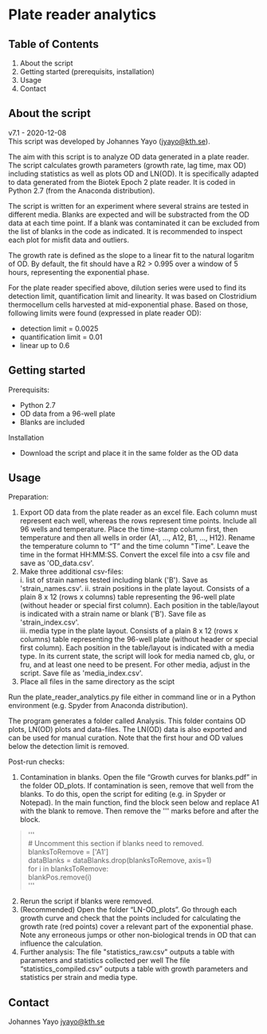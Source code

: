 # Plate reader analytics

Table of Contents
-----------------
1. About the script
2. Getting started (prerequisits, installation)
3. Usage
4. Contact

About the script
----------------
v7.1 - 2020-12-08  
This script was developed by Johannes Yayo (jyayo@kth.se).

The aim with this script is to analyze OD data generated in a plate reader. The script calculates growth parameters (growth rate, lag time, max OD) including statistics as well as plots OD and LN(OD). It is specifically adapted to data generated from the Biotek Epoch 2 plate reader. It is coded in Python 2.7 (from the Anaconda distribution). 

The script is written for an experiment where several strains are tested in different media. Blanks are expected and will be substracted from the OD data at each time point. If a blank was contaminated it can be excluded from the list of blanks in the code as indicated. It is recommended to inspect each plot for misfit data and outliers. 

The growth rate is defined as the slope to a linear fit to the natural logaritm of OD. By default, the fit should have a R2 > 0.995 over a window of 5 hours, representing the exponential phase.

For the plate reader specified above, dilution series were used to find its detection limit, quantification limit and linearity. It was based on Clostridium thermocellum cells harvested at mid-exponential phase. Based on those, following limits were found (expressed in plate reader OD):  
* detection limit = 0.0025  
* quantification limit = 0.01  
* linear up to 0.6 

Getting started
---------------

Prerequisits:
* Python 2.7
* OD data from a 96-well plate
* Blanks are included

Installation
* Download the script and place it in the same folder as the OD data

Usage
-----
Preparation:
1.	Export OD data from the plate reader as an excel file. Each column must represent each well, whereas the rows represent time points. Include all 96 wells and temperature. Place the time-stamp column first, then temperature and then all wells in order (A1, ..., A12, B1, ..., H12). Rename the temperature column to “T” and the time column "Time". Leave the time in the format HH:MM:SS. Convert the excel file into a csv file and save as 'OD_data.csv'. 
2.	Make three additional csv-files:  
i. list of strain names tested including blank ('B'). Save as 'strain_names.csv'.
ii. strain positions in the plate layout. Consists of a plain 8 x 12 (rows x columns) table representing the 96-well plate (without header or special first column). Each position in the table/layout is indicated with a strain name or blank ('B'). Save file as 'strain_index.csv'.  
iii. media type in the plate layout. Consists of a plain 8 x 12 (rows x columns) table representing the 96-well plate (without header or special first column). Each position in the table/layout is indicated with a media type. In its current state, the script will look for media named cb, glu, or fru, and at least one need to be present. For other media, adjust in the script. Save file as 'media_index.csv'.  
3.	Place all files in the same directory as the scipt

Run the plate_reader_analytics.py file either in command line or in a Python environment (e.g. Spyder from Anaconda distribution).

The program generates a folder called Analysis. This folder contains OD plots, LN(OD) plots and data-files. The LN(OD) data is also exported and can be used for manual curation. Note that the first hour and OD values below the detection limit is removed.

Post-run checks:
1.	Contamination in blanks. Open the file “Growth curves for blanks.pdf” in the folder OD_plots. If contamination is seen, remove that well from the blanks. To do this, open the script for editing (e.g. in Spyder or Notepad). In the main function, find the block seen below and replace A1 with the blank to remove. Then remove the ''' marks before and after the block.
>'''   
>\# Uncomment this section if blanks need to removed.  
>blanksToRemove = ['A1']  
>dataBlanks = dataBlanks.drop(blanksToRemove, axis=1)  
>for i in blanksToRemove:  
>    blankPos.remove(i)  
>'''  
2. Rerun the script if blanks were removed.
3. (Recommended) Open the folder “LN-OD_plots”. Go through each growth curve and check that the points included for calculating the growth rate (red points) cover a relevant part of the exponential phase. Note any erroneous jumps or other non-biological trends in OD that can influence the calculation. 
4. Further analysis:
The file "statistics_raw.csv" outputs a table with parameters and statistics collected per well
The file “statistics_compiled.csv” outputs a table with growth parameters and statistics per strain and media type.

Contact
-------
Johannes Yayo
jyayo@kth.se
